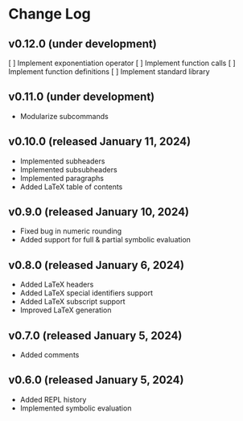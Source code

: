 # Change Log

## v0.12.0 (under development)

[ ] Implement exponentiation operator
[ ] Implement function calls
[ ] Implement function definitions
[ ] Implement standard library

## v0.11.0 (under development)

- Modularize subcommands

## v0.10.0 (released January 11, 2024)

- Implemented subheaders
- Implemented subsubheaders
- Implemented paragraphs
- Added LaTeX table of contents

## v0.9.0 (released January 10, 2024)

- Fixed bug in numeric rounding
- Added support for full & partial symbolic evaluation

## v0.8.0 (released January 6, 2024)

- Added LaTeX headers
- Added LaTeX special identifiers support
- Added LaTeX subscript support
- Improved LaTeX generation

## v0.7.0 (released January 5, 2024)

- Added comments

## v0.6.0 (released January 5, 2024)

- Added REPL history
- Implemented symbolic evaluation
